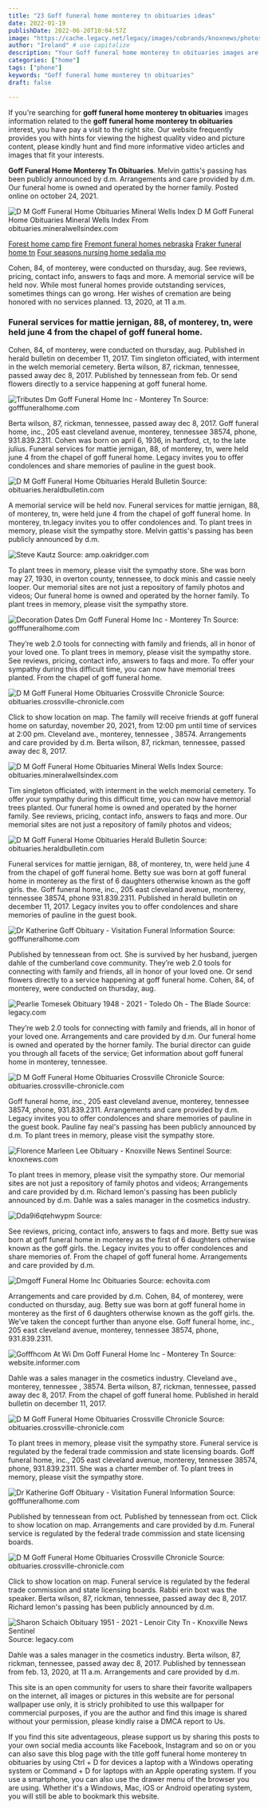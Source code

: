 ```yaml
---
title: "23 Goff funeral home monterey tn obituaries ideas"
date: 2022-01-19
publishDate: 2022-06-20T10:04:57Z
image: "https://cache.legacy.net/legacy/images/cobrands/knoxnews/photos/KNS034143-1_20210402.jpgx?w=304&amp;h=399&amp;option=3"
author: "Ireland" # use capitalize
description: "Your Goff funeral home monterey tn obituaries images are ready. Goff funeral home monterey tn obituaries are a topic that is being searched for and liked by netizens now. You can Find and Download the Goff funeral home monterey tn obituaries files here. Download all free images."
categories: ["home"]
tags: ["phone"]
keywords: "Goff funeral home monterey tn obituaries"
draft: false

---
```


If you're searching for **goff funeral home monterey tn obituaries** images information related to the **goff funeral home monterey tn obituaries** interest, you have pay a visit to the right  site.  Our website frequently  provides you with  hints  for viewing  the highest  quality video and picture  content, please kindly hunt and find more informative video articles and images  that fit your interests.

**Goff Funeral Home Monterey Tn Obituaries**. Melvin gattis&#039;s passing has been publicly announced by d.m. Arrangements and care provided by d.m. Our funeral home is owned and operated by the horner family. Posted online on october 24, 2021.

![D M Goff Funeral Home Obituaries Mineral Wells Index](https://cdn-otf-cas.prfct.cc/dfs1/eyJkIjo3MiwieCI6IjE0IiwieSI6IjAiLCJjdyI6IjQ0NC43MTg0OTg2NTk1MTczNyIsImNoIjoiNTcxLjk5OTk5OTk5OTk5OTkiLCJybyI6IjAiLCJjciI6IjEiLCJ3IjoxODAsImgiOjE4MCwidXJsIjoiaHR0cDpcL1wvYWRhcy1vcmVnb24tY2FzLW9iaXRzLnMzLmFtYXpvbmF3cy5jb21cL3Bob3Rvc1wvY3JlYXRlX3N0b3J5XC82MDNkMDVlNmVjYmE0XC9mZmI3NWJhYWEzMTMxZjFiODI1OGU1MGM5YzVhLmpwZyIsIm0iOiJKUEcifQ== "D M Goff Funeral Home Obituaries Mineral Wells Index")
D M Goff Funeral Home Obituaries Mineral Wells Index From obituaries.mineralwellsindex.com

[Forest home camp fire](/forest-home-camp-fire/)
[Fremont funeral homes nebraska](/fremont-funeral-homes-nebraska/)
[Fraker funeral home tn](/fraker-funeral-home-tn/)
[Four seasons nursing home sedalia mo](/four-seasons-nursing-home-sedalia-mo/)

Cohen, 84, of monterey, were conducted on thursday, aug. See reviews, pricing, contact info, answers to faqs and more. A memorial service will be held nov. While most funeral homes provide outstanding services, sometimes things can go wrong. Her wishes of cremation are being honored with no services planned. 13, 2020, at 11 a.m.

### Funeral services for mattie jernigan, 88, of monterey, tn, were held june 4 from the chapel of goff funeral home.

Cohen, 84, of monterey, were conducted on thursday, aug. Published in herald bulletin on december 11, 2017. Tim singleton officiated, with interment in the welch memorial cemetery. Berta wilson, 87, rickman, tennessee, passed away dec 8, 2017. Published by tennessean from feb. Or send flowers directly to a service happening at goff funeral home.


![Tributes Dm Goff Funeral Home Inc - Monterey Tn](https://cdn.f1connect.net/cdn/13691M-sTU/layout/t/5/r/1200x630/images/logo.63736649599.png "Tributes Dm Goff Funeral Home Inc - Monterey Tn")
Source: gofffuneralhome.com

Berta wilson, 87, rickman, tennessee, passed away dec 8, 2017. Goff funeral home, inc., 205 east cleveland avenue, monterey, tennessee 38574, phone, 931.839.2311. Cohen was born on april 6, 1936, in hartford, ct, to the late julius. Funeral services for mattie jernigan, 88, of monterey, tn, were held june 4 from the chapel of goff funeral home. Legacy invites you to offer condolences and share memories of pauline in the guest book.

![D M Goff Funeral Home Obituaries Herald Bulletin](https://cdn-otf-cas.prfct.cc/dfs1/eyJ3IjoxODAsImgiOjE4MCwiZCI6NzIsIm0iOiJKUEciLCJ1cmwiOiJodHRwOlwvXC9hZGFzLW9yZWdvbi1jYXMtb2JpdHMuczMuYW1hem9uYXdzLmNvbVwvcGhvdG9zXC9jcmVhdGVfc3RvcnlcLzVhMmVkYzI5ODU3MTNcL2RlYjQ2NDMyYjUwOGJhOTEyOTA1NWUyMTA0ZDguanBnIn0= "D M Goff Funeral Home Obituaries Herald Bulletin")
Source: obituaries.heraldbulletin.com

A memorial service will be held nov. Funeral services for mattie jernigan, 88, of monterey, tn, were held june 4 from the chapel of goff funeral home. In monterey, tn.legacy invites you to offer condolences and. To plant trees in memory, please visit the sympathy store. Melvin gattis&#039;s passing has been publicly announced by d.m.

![Steve Kautz](https://www.gannett-cdn.com/-mm-/4cfeeee703634e3f298b0e8780c5278b27036a6d/c=0-40-313-457/local/-/media/2020/07/21/OakRidge/ghows-TN-200419976-0ddb00f8.jpg?quality=50&amp;width=640 "Steve Kautz")
Source: amp.oakridger.com

To plant trees in memory, please visit the sympathy store. She was born may 27, 1930, in overton county, tennessee, to dock minis and cassie neely looper. Our memorial sites are not just a repository of family photos and videos; Our funeral home is owned and operated by the horner family. To plant trees in memory, please visit the sympathy store.

![Decoration Dates Dm Goff Funeral Home Inc - Monterey Tn](https://cdn.f1connect.net/compress/photo/location/cb7fd4ad6fc0411bad12d9437db72888/e5b3090f-d43d-4b93-bdc3-2c9de95b5006.png "Decoration Dates Dm Goff Funeral Home Inc - Monterey Tn")
Source: gofffuneralhome.com

They’re web 2.0 tools for connecting with family and friends, all in honor of your loved one. To plant trees in memory, please visit the sympathy store. See reviews, pricing, contact info, answers to faqs and more. To offer your sympathy during this difficult time, you can now have memorial trees planted. From the chapel of goff funeral home.

![D M Goff Funeral Home Obituaries Crossville Chronicle](https://cdn-otf-cas.prfct.cc/dfs1/eyJkIjo3MiwidyI6MTgwLCJoIjoxODAsInVybCI6Imh0dHA6XC9cL2FkYXMtb3JlZ29uLWNhcy1vYml0cy5zMy5hbWF6b25hd3MuY29tXC9waG90b3NcL2NyZWF0ZV9zdG9yeVwvNjA4MDkzNDIxNDM4NlwvYjJhYjhlNWYxMTYwZmUwZTFkN2FhOWYxNDY0NC5qcGciLCJtIjoiSlBHIn0= "D M Goff Funeral Home Obituaries Crossville Chronicle")
Source: obituaries.crossville-chronicle.com

Click to show location on map. The family will receive friends at goff funeral home on saturday, november 20, 2021, from 12:00 pm until time of services at 2:00 pm. Cleveland ave., monterey, tennessee , 38574. Arrangements and care provided by d.m. Berta wilson, 87, rickman, tennessee, passed away dec 8, 2017.

![D M Goff Funeral Home Obituaries Mineral Wells Index](https://cdn-otf-cas.prfct.cc/dfs1/eyJkIjo3MiwieCI6IjE0IiwieSI6IjAiLCJjdyI6IjQ0NC43MTg0OTg2NTk1MTczNyIsImNoIjoiNTcxLjk5OTk5OTk5OTk5OTkiLCJybyI6IjAiLCJjciI6IjEiLCJ3IjoxODAsImgiOjE4MCwidXJsIjoiaHR0cDpcL1wvYWRhcy1vcmVnb24tY2FzLW9iaXRzLnMzLmFtYXpvbmF3cy5jb21cL3Bob3Rvc1wvY3JlYXRlX3N0b3J5XC82MDNkMDVlNmVjYmE0XC9mZmI3NWJhYWEzMTMxZjFiODI1OGU1MGM5YzVhLmpwZyIsIm0iOiJKUEcifQ== "D M Goff Funeral Home Obituaries Mineral Wells Index")
Source: obituaries.mineralwellsindex.com

Tim singleton officiated, with interment in the welch memorial cemetery. To offer your sympathy during this difficult time, you can now have memorial trees planted. Our funeral home is owned and operated by the horner family. See reviews, pricing, contact info, answers to faqs and more. Our memorial sites are not just a repository of family photos and videos;

![D M Goff Funeral Home Obituaries Herald Bulletin](https://cdn-otf-cas.prfct.cc/dfs1/eyJ3IjoxODAsImgiOjE4MCwiZCI6NzIsIm0iOiJKUEciLCJ1cmwiOiJodHRwOlwvXC9hZGFzLW9yZWdvbi1jYXMtb2JpdHMuczMuYW1hem9uYXdzLmNvbVwvcGhvdG9zXC9jcmVhdGVfc3RvcnlcLzU5MmYwYmFiNDg1YzFcL2ZjMzRiN2UzYzg2NGNhYTVlOTJmNzkxZTRlMTkuanBnIn0= "D M Goff Funeral Home Obituaries Herald Bulletin")
Source: obituaries.heraldbulletin.com

Funeral services for mattie jernigan, 88, of monterey, tn, were held june 4 from the chapel of goff funeral home. Betty sue was born at goff funeral home in monterey as the first of 6 daughters otherwise known as the goff girls. the. Goff funeral home, inc., 205 east cleveland avenue, monterey, tennessee 38574, phone 931.839.2311. Published in herald bulletin on december 11, 2017. Legacy invites you to offer condolences and share memories of pauline in the guest book.

![Dr Katherine Goff Obituary - Visitation Funeral Information](https://storage.lifetributes.com/Tributes/6037221/Albums/764206/9c7b99fe-d11b-4bcc-8f0b-cfb8f03739f8.jpg "Dr Katherine Goff Obituary - Visitation Funeral Information")
Source: gofffuneralhome.com

Published by tennessean from oct. She is survived by her husband, juergen dahle of the cumberland cove community. They’re web 2.0 tools for connecting with family and friends, all in honor of your loved one. Or send flowers directly to a service happening at goff funeral home. Cohen, 84, of monterey, were conducted on thursday, aug.

![Pearlie Tomesek Obituary 1948 - 2021 - Toledo Oh - The Blade](https://cache.legacy.net/legacy/images/cobrands/toledoblade/photos/W0037348-1_20211123.jpgx?w=180&amp;h=199&amp;option=3 "Pearlie Tomesek Obituary 1948 - 2021 - Toledo Oh - The Blade")
Source: legacy.com

They’re web 2.0 tools for connecting with family and friends, all in honor of your loved one. Arrangements and care provided by d.m. Our funeral home is owned and operated by the horner family. The burial director can guide you through all facets of the service; Get information about goff funeral home in monterey, tennessee.

![D M Goff Funeral Home Obituaries Crossville Chronicle](https://cdn-otf-cas.prfct.cc/dfs1/eyJkIjo3MiwieCI6IjI1IiwieSI6IjAiLCJjdyI6IjI0MC4yNDEyODY4NjMyNzA3NyIsImNoIjoiMzA5Iiwicm8iOiIwIiwiY3IiOiIxIiwidyI6MTgwLCJoIjoxODAsInVybCI6Imh0dHA6XC9cL2FkYXMtb3JlZ29uLWNhcy1vYml0cy5zMy5hbWF6b25hd3MuY29tXC9waG90b3NcL2NyZWF0ZV9zdG9yeVwvNjE5NjZhYjA3ODA5M1wvNjQ5Y2ViYWU2MTZjNTk3ZDg4NDdhMmIyMjIyYi5qcGciLCJtIjoiSlBHIn0= "D M Goff Funeral Home Obituaries Crossville Chronicle")
Source: obituaries.crossville-chronicle.com

Goff funeral home, inc., 205 east cleveland avenue, monterey, tennessee 38574, phone, 931.839.2311. Arrangements and care provided by d.m. Legacy invites you to offer condolences and share memories of pauline in the guest book. Pauline fay neal&#039;s passing has been publicly announced by d.m. To plant trees in memory, please visit the sympathy store.

![Florence Marleen Lee Obituary - Knoxville News Sentinel](https://www.gannett-cdn.com/community-hub/images/prod/wave2out/KNS033931-1.jpg "Florence Marleen Lee Obituary - Knoxville News Sentinel")
Source: knoxnews.com

To plant trees in memory, please visit the sympathy store. Our memorial sites are not just a repository of family photos and videos; Arrangements and care provided by d.m. Richard lemon&#039;s passing has been publicly announced by d.m. Dahle was a sales manager in the cosmetics industry.

![Dda9i6qtehwypm](https://cdn-otf-cas.prfct.cc/dfs1/eyJkIjo3MiwieCI6IjIzIiwieSI6IjAiLCJjdyI6IjE2MC45MzgzMzc4MDE2MDg2IiwiY2giOiIyMDcuMDAwMDAwMDAwMDAwMDMiLCJybyI6IjAiLCJjciI6IjEiLCJ3IjoxODAsImgiOjE4MCwidXJsIjoiaHR0cDpcL1wvYWRhcy1vcmVnb24tY2FzLW9iaXRzLnMzLmFtYXpvbmF3cy5jb21cL3Bob3Rvc1wvY3JlYXRlX3N0b3J5XC82MWE3ZTY4YWUxMWEwXC9iOWY5NDA1YjRhZTJiMWM0MjQ0NjQ0MGMyNTEzLmpwZyIsIm0iOiJKUEcifQ== "Dda9i6qtehwypm")
Source: 

See reviews, pricing, contact info, answers to faqs and more. Betty sue was born at goff funeral home in monterey as the first of 6 daughters otherwise known as the goff girls. the. Legacy invites you to offer condolences and share memories of. From the chapel of goff funeral home. Arrangements and care provided by d.m.

![Dmgoff Funeral Home Inc Obituaries](https://www.echovita.com/storage/loc_street_view/0157/lsv_49157_dqys_1630166527.jpg "Dmgoff Funeral Home Inc Obituaries")
Source: echovita.com

Arrangements and care provided by d.m. Cohen, 84, of monterey, were conducted on thursday, aug. Betty sue was born at goff funeral home in monterey as the first of 6 daughters otherwise known as the goff girls. the. We’ve taken the concept further than anyone else. Goff funeral home, inc., 205 east cleveland avenue, monterey, tennessee 38574, phone, 931.839.2311.

![Gofffhcom At Wi Dm Goff Funeral Home Inc - Monterey Tn](https://assets.webinfcdn.net/thumbnails/280x202/g/gofffh.com.png "Gofffhcom At Wi Dm Goff Funeral Home Inc - Monterey Tn")
Source: website.informer.com

Dahle was a sales manager in the cosmetics industry. Cleveland ave., monterey, tennessee , 38574. Berta wilson, 87, rickman, tennessee, passed away dec 8, 2017. From the chapel of goff funeral home. Published in herald bulletin on december 11, 2017.

![D M Goff Funeral Home Obituaries Crossville Chronicle](https://cdn-otf-cas.prfct.cc/dfs1/eyJkIjo3MiwieCI6IjExMiIsInkiOiIwIiwiY3ciOiI0NDMuMTYzNTM4ODczOTk0NjQiLCJjaCI6IjU3MCIsInJvIjoiMCIsImNyIjoiMSIsInciOjE4MCwiaCI6MTgwLCJ1cmwiOiJodHRwOlwvXC9hZGFzLW9yZWdvbi1jYXMtb2JpdHMuczMuYW1hem9uYXdzLmNvbVwvcGhvdG9zXC9jcmVhdGVfc3RvcnlcLzYxNGE1NzRiMDNhOTZcLzRjZWU0NDAxMzMyYmQzNGRlYTdiMzMyZDJmNzAuanBnIiwibSI6IkpQRyJ9 "D M Goff Funeral Home Obituaries Crossville Chronicle")
Source: obituaries.crossville-chronicle.com

To plant trees in memory, please visit the sympathy store. Funeral service is regulated by the federal trade commission and state licensing boards. Goff funeral home, inc., 205 east cleveland avenue, monterey, tennessee 38574, phone, 931.839.2311. She was a charter member of. To plant trees in memory, please visit the sympathy store.

![Dr Katherine Goff Obituary - Visitation Funeral Information](https://cdn.f1connect.net/photo/tributes/t/9/r/600x314/6037221/Katherine-Goff-1605221446.jpg "Dr Katherine Goff Obituary - Visitation Funeral Information")
Source: gofffuneralhome.com

Published by tennessean from oct. Published by tennessean from oct. Click to show location on map. Arrangements and care provided by d.m. Funeral service is regulated by the federal trade commission and state licensing boards.

![D M Goff Funeral Home Obituaries Crossville Chronicle](https://cdn-otf-cas.prfct.cc/dfs1/eyJkIjo3MiwidyI6MTgwLCJoIjoxODAsInVybCI6Imh0dHA6XC9cL2FkYXMtb3JlZ29uLWNhcy1vYml0cy5zMy5hbWF6b25hd3MuY29tXC9waG90b3NcL2NyZWF0ZV9zdG9yeVwvNWZmNjJmNWViOTIxOFwvN2EyN2NkOWM3MjZkNzI0NTI4NTY1MmExMjEwNy5qcGciLCJtIjoiSlBHIn0= "D M Goff Funeral Home Obituaries Crossville Chronicle")
Source: obituaries.crossville-chronicle.com

Click to show location on map. Funeral service is regulated by the federal trade commission and state licensing boards. Rabbi erin boxt was the speaker. Berta wilson, 87, rickman, tennessee, passed away dec 8, 2017. Richard lemon&#039;s passing has been publicly announced by d.m.

![Sharon Schaich Obituary 1951 - 2021 - Lenoir City Tn - Knoxville News Sentinel](https://cache.legacy.net/legacy/images/cobrands/knoxnews/photos/KNS034143-1_20210402.jpgx?w=304&amp;h=399&amp;option=3 "Sharon Schaich Obituary 1951 - 2021 - Lenoir City Tn - Knoxville News Sentinel")
Source: legacy.com

Dahle was a sales manager in the cosmetics industry. Berta wilson, 87, rickman, tennessee, passed away dec 8, 2017. Published by tennessean from feb. 13, 2020, at 11 a.m. Arrangements and care provided by d.m.

This site is an open community for users to share their favorite wallpapers on the internet, all images or pictures in this website are for personal wallpaper use only, it is stricly prohibited to use this wallpaper for commercial purposes, if you are the author and find this image is shared without your permission, please kindly raise a DMCA report to Us.

If you find this site adventageous, please support us by sharing this posts to your own social media accounts like Facebook, Instagram and so on or you can also save this blog page with the title goff funeral home monterey tn obituaries by using Ctrl + D for devices a laptop with a Windows operating system or Command + D for laptops with an Apple operating system. If you use a smartphone, you can also use the drawer menu of the browser you are using. Whether it's a Windows, Mac, iOS or Android operating system, you will still be able to bookmark this website.
